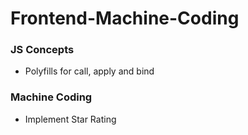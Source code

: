 # Frontend-Machine-Coding

### JS Concepts
- Polyfills for call, apply and bind

### Machine Coding
- Implement Star Rating